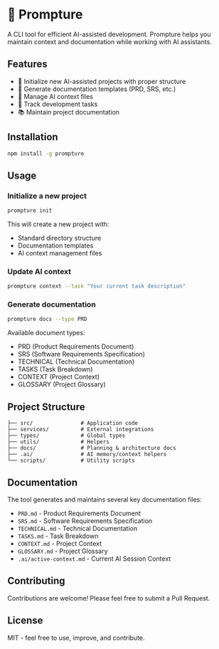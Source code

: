 # 🧩 Prompture

A CLI tool for efficient AI-assisted development. Prompture helps you maintain context and documentation while working with AI assistants.

## Features

- 🚀 Initialize new AI-assisted projects with proper structure
- 📝 Generate documentation templates (PRD, SRS, etc.)
- 🔄 Manage AI context files
- 🎯 Track development tasks
- 📚 Maintain project documentation

## Installation

```bash
npm install -g prompture
```

## Usage

### Initialize a new project

```bash
prompture init
```

This will create a new project with:
- Standard directory structure
- Documentation templates
- AI context management files

### Update AI context

```bash
prompture context --task "Your current task description"
```

### Generate documentation

```bash
prompture docs --type PRD
```

Available document types:
- PRD (Product Requirements Document)
- SRS (Software Requirements Specification)
- TECHNICAL (Technical Documentation)
- TASKS (Task Breakdown)
- CONTEXT (Project Context)
- GLOSSARY (Project Glossary)

## Project Structure

```
├── src/               # Application code
├── services/          # External integrations
├── types/             # Global types
├── utils/             # Helpers
├── docs/              # Planning & architecture docs
├── .ai/               # AI memory/context helpers
└── scripts/           # Utility scripts
```

## Documentation

The tool generates and maintains several key documentation files:

- `PRD.md` - Product Requirements Document
- `SRS.md` - Software Requirements Specification
- `TECHNICAL.md` - Technical Documentation
- `TASKS.md` - Task Breakdown
- `CONTEXT.md` - Project Context
- `GLOSSARY.md` - Project Glossary
- `.ai/active-context.md` - Current AI Session Context

## Contributing

Contributions are welcome! Please feel free to submit a Pull Request.

## License

MIT - feel free to use, improve, and contribute.

